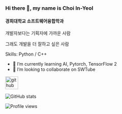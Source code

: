 ### Hi there 👋, my name is Choi In-Yeol
#### 경희대학교 소프트웨어융합학과

개발자보다는 기획자에 가까운 사람

그래도 개발을 더 잘하고 싶은 사람

Skills: Python / C++

- 🌱 I’m currently learning AI, Pytorch, TensorFlow 2 
- 👯 I’m looking to collaborate on SWTube 


[<img src='https://cdn.jsdelivr.net/npm/simple-icons@3.0.1/icons/github.svg' alt='github' height='40'>](https://github.com/ChoiInYeol)  

![GitHub stats](https://github-readme-stats.vercel.app/api?username=ChoiInYeol&show_icons=true)  

![Profile views](https://gpvc.arturio.dev/ChoiInYeol)  
